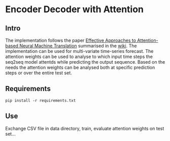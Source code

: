 # Encoder Decoder with Attention

## Intro
The implementation follows the paper [Effective Approaches to Attention-based Neural Machine Translation](https://arxiv.org/abs/1508.04025) summarised in the [wiki](https://github.com/gianmarcobesso/Time-Series_Forecast/wiki/Effective-Approaches-to-Attention-based-Neural-Machine-Translation). The implementation can be used for multi-variate time-series forecast. The attention weights can be used to analyse to which input time steps the seq2seq model attentds while predicting the output sequence. Based on the needs the attention weights can be analysed both at specific prediction steps or over the entire test set. 

## Requirements
```
pip install -r requirements.txt
```
## Use 
Exchange CSV file in data directory, train, evaluate attention weights on test set...

